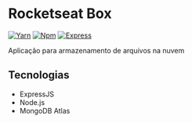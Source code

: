 # Rocketseat Box
[![Yarn](https://img.shields.io/badge/yarn-enabled-brightgreen.svg)](https://yarnpkg.com/en/)
[![Npm](https://img.shields.io/badge/npm-v6.4.1-green.svg)](https://nodejs.org/en/)
[![Express](https://img.shields.io/npm/v/express.svg?color=red&label=express)](https://expressjs.com)

Aplicação para armazenamento de arquivos na nuvem

## Tecnologias ##
* ExpressJS
* Node.js
* MongoDB Atlas
